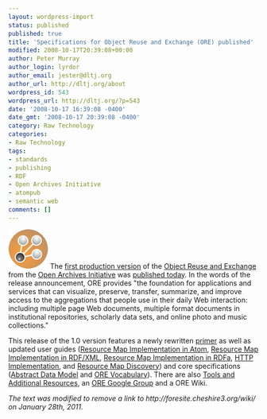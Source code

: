 ```yaml
---
layout: wordpress-import
status: published
published: true
title: 'Specifications for Object Reuse and Exchange (ORE) published'
modified: 2008-10-17T20:39:08+00:00
author: Peter Murray
author_login: lyrdor
author_email: jester@dltj.org
author_url: http://dltj.org/about
wordpress_id: 543
wordpress_url: http://dltj.org/?p=543
date: '2008-10-17 16:39:08 -0400'
date_gmt: '2008-10-17 20:39:08 -0400'
category: Raw Technology
categories:
- Raw Technology
tags:
- standards
- publishing
- RDF
- Open Archives Initiative
- atompub
- semantic web
comments: []
---
```

<p><img alt="ORE Logo" src="/wp-content/uploads/2008/10/ore_logo_e_80.png" title="ORE Logo" class="alignright" width="80" height="80" /> The <a href="http://www.openarchives.org/ore/1.0/" title="ORE Specifications and User Guides Table of Contents">first production version</a> of the <a href="http://www.openarchives.org/ore/" title="OAI Object Reuse and Exchange homepage">Object Reuse and Exchange</a> from the <a href="http://www.openarchives.org/" title="Open Archives Initiative homepage">Open Archives Initiative</a> was <a href="http://www.openarchives.org/ore/documents/ore-production-press-release.pdf" title="ORE Press release">published today</a>.  In the words of the release announcement, ORE provides "the foundation for applications and services that can visualize, preserve, transfer, summarize, and improve access to the aggregations that people use in their daily Web interaction: including multiple page Web documents, multiple format documents in institutional repositories, scholarly data sets, and online photo and music collections."</p>
<p>This release of the 1.0 version features a newly rewritten <a href="http://www.openarchives.org/ore/1.0/primer" title="ORE User Guide - Primer">primer</a> as well as updated user guides (<a href="http://www.openarchives.org/ore/1.0/atom.html" title="ORE User Guide -  Resource Map in Atom">Resource Map Implementation in Atom</a>, <a href="http://www.openarchives.org/ore/1.0/rdfxml.html" title="ORE User Guide -  Resource Map in RDF/XML">Resource Map Implementation in RDF/XML</a>, <a href="http://www.openarchives.org/ore/1.0/rdfa.html" title="ORE User Guide - Resource Map in RDFa">Resource Map Implementation in RDFa</a>, <a href="http://www.openarchives.org/ore/1.0/http.html" title="ORE User Guide - HTTP Implementation">HTTP Implementation</a>, and <a href="http://www.openarchives.org/ore/1.0/discovery.html" title="ORE User Guide - Resource Map Discovery">Resource Map Discovery</a>) and core specifications (<a href="http://www.openarchives.org/ore/1.0/datamodel.html" title="ORE Specification - Abstract Data Model">Abstract Data Model</a> and <a href="http://www.openarchives.org/ore/1.0/vocabulary.html" title="ORE Specification - Vocabulary">ORE Vocabulary</a>).  There are also <a href="http://www.openarchives.org/ore/1.0/tools.html" title="ORE Tools and Additional Resources">Tools and Additional Resources</a>, an <a href="http://groups.google.com/group/oai-ore" title="OAI-ORE Google Group">ORE Google Group</a> and a <span class="removed_link" title="http://foresite.cheshire3.org/wiki/">ORE Wiki</span>.
<p style="padding:0;margin:0;font-style:italic;" class="removed_link">The text was modified to remove a link to http://foresite.cheshire3.org/wiki/ on January 28th, 2011.</p>
